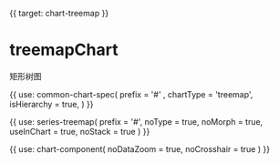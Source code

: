{{ target: chart-treemap }}

# treemapChart

矩形树图

{{ use: common-chart-spec(
    prefix = '#' ,
    chartType = 'treemap',
    isHierarchy = true,
) }}

{{ use: series-treemap(
  prefix = '#',
  noType = true,
  noMorph = true,
  useInChart = true,
  noStack = true
) }}

{{ use: chart-component(
  noDataZoom = true,
  noCrosshair = true
) }}
